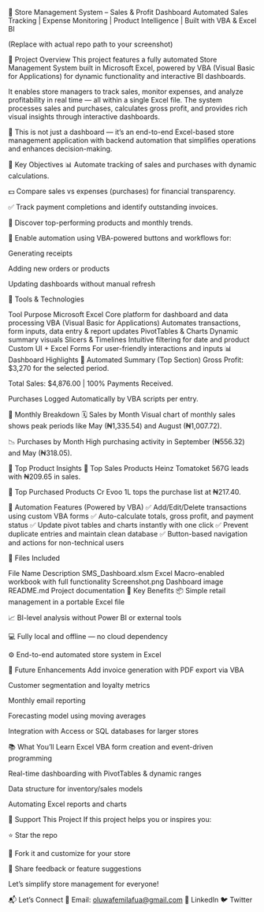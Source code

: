 🏬 Store Management System – Sales & Profit Dashboard
Automated Sales Tracking | Expense Monitoring | Product Intelligence | Built with VBA & Excel BI


(Replace with actual repo path to your screenshot)

📌 Project Overview
This project features a fully automated Store Management System built in Microsoft Excel, powered by VBA (Visual Basic for Applications) for dynamic functionality and interactive BI dashboards.

It enables store managers to track sales, monitor expenses, and analyze profitability in real time — all within a single Excel file. The system processes sales and purchases, calculates gross profit, and provides rich visual insights through interactive dashboards.

📢 This is not just a dashboard — it’s an end-to-end Excel-based store management application with backend automation that simplifies operations and enhances decision-making.

🎯 Key Objectives
📊 Automate tracking of sales and purchases with dynamic calculations.

💵 Compare sales vs expenses (purchases) for financial transparency.

✅ Track payment completions and identify outstanding invoices.

🧠 Discover top-performing products and monthly trends.

🔁 Enable automation using VBA-powered buttons and workflows for:

Generating receipts

Adding new orders or products

Updating dashboards without manual refresh

🧰 Tools & Technologies

Tool	Purpose
Microsoft Excel	Core platform for dashboard and data processing
VBA (Visual Basic for Applications)	Automates transactions, form inputs, data entry & report updates
PivotTables & Charts	Dynamic summary visuals
Slicers & Timelines	Intuitive filtering for date and product
Custom UI + Excel Forms	For user-friendly interactions and inputs
📊 Dashboard Highlights
🔵 Automated Summary (Top Section)
Gross Profit: $3,270 for the selected period.

Total Sales: $4,876.00 | 100% Payments Received.

Purchases Logged Automatically by VBA scripts per entry.

🔵 Monthly Breakdown
🗓️ Sales by Month
Visual chart of monthly sales shows peak periods like May (₦1,335.54) and August (₦1,007.72).

📉 Purchases by Month
High purchasing activity in September (₦556.32) and May (₦318.05).

🔵 Top Product Insights
🥇 Top Sales Products
Heinz Tomatoket 567G leads with ₦209.65 in sales.

🛒 Top Purchased Products
Cr Evoo 1L tops the purchase list at ₦217.40.

🔄 Automation Features (Powered by VBA)
✅ Add/Edit/Delete transactions using custom VBA forms
✅ Auto-calculate totals, gross profit, and payment status
✅ Update pivot tables and charts instantly with one click
✅ Prevent duplicate entries and maintain clean database
✅ Button-based navigation and actions for non-technical users

📁 Files Included

File Name	Description
SMS_Dashboard.xlsm	Excel Macro-enabled workbook with full functionality
Screenshot.png	Dashboard image
README.md	Project documentation
🌟 Key Benefits
📦 Simple retail management in a portable Excel file

📈 BI-level analysis without Power BI or external tools

💻 Fully local and offline — no cloud dependency

⚙️ End-to-end automated store system in Excel

🌱 Future Enhancements
Add invoice generation with PDF export via VBA

Customer segmentation and loyalty metrics

Monthly email reporting

Forecasting model using moving averages

Integration with Access or SQL databases for larger stores

📚 What You’ll Learn
Excel VBA form creation and event-driven programming

Real-time dashboarding with PivotTables & dynamic ranges

Data structure for inventory/sales models

Automating Excel reports and charts

🙌 Support This Project
If this project helps you or inspires you:

⭐ Star the repo

🍴 Fork it and customize for your store

📢 Share feedback or feature suggestions

Let’s simplify store management for everyone!

📬 Let’s Connect
📧 Email: oluwafemilafua@gmail.com
🔗 LinkedIn
🐦 Twitter
